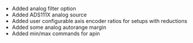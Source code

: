 - Added analog filter option
- Added ADS111X analog source
- Added user configurable axis encoder ratios for setups with reductions
- Added some analog autorange margin
- Added min/max commands for apin
